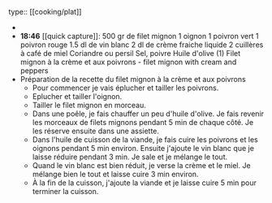 type:: [[cooking/plat]]

-
- **18:46** [[quick capture]]: 500 gr de filet mignon 1 oignon 1 poivron vert 1 poivron rouge 1.5 dl de vin blanc 2 dl de crème fraiche liquide 2 cuillères à café de miel Coriandre ou persil Sel, poivre Huile d'olive (1) Filet mignon à la crème et aux poivrons - filet mignon with cream and peppers
- Préparation de la recette du filet mignon à la crème et aux poivrons
	- Pour commencer je vais éplucher et tailler les poivrons.
	- Eplucher et tailler l'oignon.
	- Tailler le filet mignon en morceau.
	- Dans une poêle, je fais chauffer un peu d'huile d'olive. Je fais revenir les morceaux de filets mignons pendant 5 min de chaque côté. Je les réserve ensuite dans une assiette.
	- Dans l'huile de cuisson de la viande, je fais cuire les poivrons et les oignons pendant 5 min environ. Ensuite j'ajoute le vin blanc que je laisse réduire pendant 3 min. Je sale et je mélange le tout.
	- Quand le vin blanc est bien réduit, je verse la crème et le miel. Je mélange bien le tout et laisse cuire 3 min environ.
	- À la fin de la cuisson, j'ajoute la viande et je laisse cuire 5 min pour terminer la cuisson.